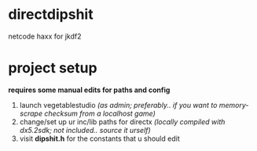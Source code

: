 # directdipshit
netcode haxx for jkdf2

# project setup
**requires some manual edits for paths and config**

1. launch vegetablestudio *(as admin; preferably.. if you want to memory-scrape checksum from a localhost game)*
2. change/set up  ur inc/lib paths for directx  *(locally compiled with dx5.2sdk;  not included.. source it urself)*
3. visit **dipshit.h**  for the constants that u should edit
